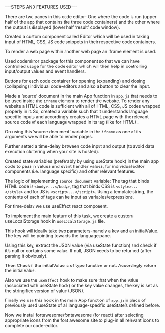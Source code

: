 ---STEPS AND FEATURES USED---

There are two panes in this code editor- One where the code is run (upper half of the app that contains the three code containers) and the other where the output is displayed (lower half ‘result’ code window).

Created a custom component called Editor which will be used in taking input of HTML, CSS, JS code snippets in their respective code containers.

To render a web page within another web page an iframe element is used.

Used codemirror package for this component so that we can have controlled usage for the code editor which will then help in controlling input/output values and event handlers.

Buttons for each code container for opening (expanding) and closing (collapsing) individual code-editors and also a button to clear the input.

Made a ‘source’ document in the main App function in `app.js` that needs to be used inside the `iframe` element to render the website. To render any website a HTML code is sufficient with all of HTML, CSS, JS codes wrapped properly in it. So, created a variable such that it understands language specific inputs and accordingly creates a HTML page with the relevant source code of each language wrapped in its tag (like <body> for HTML) .

On using this ‘source document’ variable in the `iframe` as one of its arguments we will be able to render pages.

Further setted a time-delay between code input and output (to avoid data execution cluttering when your site is hosted).

Created state variables (preferably by using useState hook) in the main app code to pass in values and event handler values, for individual editor components (i.e. language specific) and other relevant features.

The logic of implementing `source document` variable: The tag that binds HTML code is `<body>...</body>`, tag that binds CSS is `<style>...</style>` and for JS is `<script>...</script>`. Using a template string, the contents of each of tags can be input as variables/expressions.

For time-delay we use useEffect react component.

To implement the main feature of this task, we create a custom useLocalStorage hook in `useLocalStorage.js` file.

This hook will ideally take two parameters-namely a key and an initialValue. The key will be pointing towards the language pane.

Using this key, extract the JSON value (via useState function) and check if it’s null or contains some value. If null, JSON needs to be returned (after parsing it obviously).

Then Check if the initialValue is of type function or not. Accordingly return the initialValue.

Also we use the `useEffect` hook to make sure that when the value (associated with useState hook) or the key value changes, the key is set as the stringified version of value (JSON).

Finally we use this hook in the main App function of `app.js`in place of previously used useState of all language-specific useState’s defined before.

Now we install fortawesome/fontawesome (for react) after selecting appropriate icons from the font awesome site to plug-in all relevant icons to complete our code-editor.
